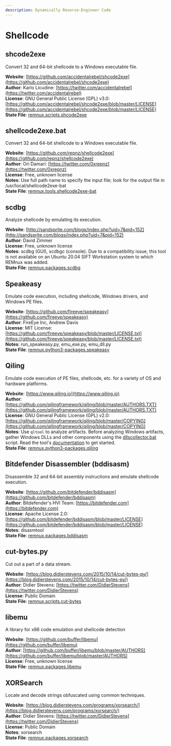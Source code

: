```yaml
---
description: Dynamically Reverse-Engineer Code
---
```


# Shellcode

## shcode2exe

Convert 32 and 64-bit shellcode to a Windows executable file.

**Website**: [https://github.com/accidentalrebel/shcode2exe](https://github.com/accidentalrebel/shcode2exe)  
**Author**: Karlo Licudine: [https://twitter.com/accidentalrebel](https://twitter.com/accidentalrebel)  
**License**: GNU General Public License \(GPL\) v3.0: [https://github.com/accidentalrebel/shcode2exe/blob/master/LICENSE](https://github.com/accidentalrebel/shcode2exe/blob/master/LICENSE)  
**State File**: [remnux.scripts.shcode2exe](https://github.com/REMnux/salt-states/blob/master/remnux/scripts/shcode2exe.sls)

## shellcode2exe.bat

Convert 32 and 64-bit shellcode to a Windows executable file.

**Website**: [https://github.com/repnz/shellcode2exe](https://github.com/repnz/shellcode2exe)  
**Author**: Ori Damari: [https://twitter.com/0xrepnz](https://twitter.com/0xrepnz)  
**License**: Free, unknown license  
**Notes**: Use full path name to specify the input file; look for the output file in /usr/local/shellcode2exe-bat  
**State File**: [remnux.tools.shellcode2exe-bat](https://github.com/REMnux/salt-states/blob/master/remnux/tools/shellcode2exe-bat.sls)

## scdbg

Analyze shellcode by emulating its execution.

**Website**: [http://sandsprite.com/blogs/index.php?uid=7&pid=152](http://sandsprite.com/blogs/index.php?uid=7&pid=152)  
**Author**: David Zimmer  
**License**: Free, unknown license  
**Notes**: scdbg \(GUI\), scdbgc \(console\). Due to a compatibility issue, this tool is not available on an Ubuntu 20.04 SIFT Workstation system to which REMnux was added.  
**State File**: [remnux.packages.scdbg](https://github.com/REMnux/salt-states/blob/master/remnux/packages/scdbg.sls)

## Speakeasy

Emulate code execution, including shellcode, Windows drivers, and Windows PE files.

**Website**: [https://github.com/fireeye/speakeasy](https://github.com/fireeye/speakeasy)  
**Author**: FireEye Inc, Andrew Davis  
**License**: MIT License: [https://github.com/fireeye/speakeasy/blob/master/LICENSE.txt](https://github.com/fireeye/speakeasy/blob/master/LICENSE.txt)  
**Notes**: run\_speakeasy.py, emu\_exe.py, emu\_dll.py  
**State File**: [remnux.python3-packages.speakeasy](https://github.com/REMnux/salt-states/blob/master/remnux/python3-packages/speakeasy.sls)

## Qiling

Emulate code execution of PE files, shellcode, etc. for a variety of OS and hardware platforms.

**Website**: [https://www.qiling.io](https://www.qiling.io)  
**Author**: [https://github.com/qilingframework/qiling/blob/master/AUTHORS.TXT](https://github.com/qilingframework/qiling/blob/master/AUTHORS.TXT)  
**License**: GNU General Public License \(GPL\) v2.0: [https://github.com/qilingframework/qiling/blob/master/COPYING](https://github.com/qilingframework/qiling/blob/master/COPYING)  
**Notes**: Use `qltool` to analyze artifacts. Before analyzing Windows artifacts, gather Windows DLLs and other components using the [dllscollector.bat](https://github.com/qilingframework/qiling/blob/master/examples/scripts/dllscollector.bat) script. Read the tool's [documentation](https://docs.qiling.io) to get started.  
**State File**: [remnux.python3-packages.qiling](https://github.com/REMnux/salt-states/blob/master/remnux/python3-packages/qiling.sls)

## Bitdefender Disassembler \(bddisasm\) <a id="bddisasm"></a>

Disassemble 32 and 64-bit assembly instructions and emulate shellcode execution.

**Website**: [https://github.com/bitdefender/bddisasm](https://github.com/bitdefender/bddisasm)  
**Author**: Bitdefender's HVI Team: [https://bitdefender.com](https://bitdefender.com)  
**License**: Apache License 2.0: [https://github.com/bitdefender/bddisasm/blob/master/LICENSE](https://github.com/bitdefender/bddisasm/blob/master/LICENSE)  
**Notes**: disasmtool  
**State File**: [remnux.packages.bddisasm](https://github.com/REMnux/salt-states/blob/master/remnux/packages/bddisasm.sls)

## cut-bytes.py

Cut out a part of a data stream.

**Website**: [https://blog.didierstevens.com/2015/10/14/cut-bytes-py/](https://blog.didierstevens.com/2015/10/14/cut-bytes-py/)  
**Author**: Didier Stevens: [https://twitter.com/DidierStevens](https://twitter.com/DidierStevens)  
**License**: Public Domain  
**State File**: [remnux.scripts.cut-bytes](https://github.com/REMnux/salt-states/blob/master/remnux/scripts/cut-bytes.sls)

## libemu

A library for x86 code emulation and shellcode detection

**Website**: [https://github.com/buffer/libemu](https://github.com/buffer/libemu)  
**Author**: [https://github.com/buffer/libemu/blob/master/AUTHORS](https://github.com/buffer/libemu/blob/master/AUTHORS)  
**License**: Free, unknown license  
**State File**: [remnux.packages.libemu](https://github.com/REMnux/salt-states/blob/master/remnux/packages/libemu.sls)

## XORSearch

Locate and decode strings obfuscated using common techniques.

**Website**: [https://blog.didierstevens.com/programs/xorsearch/](https://blog.didierstevens.com/programs/xorsearch/)  
**Author**: Didier Stevens: [https://twitter.com/DidierStevens](https://twitter.com/DidierStevens)  
**License**: Public Domain  
**Notes**: xorsearch  
**State File**: [remnux.packages.xorsearch](https://github.com/REMnux/salt-states/blob/master/remnux/packages/xorsearch.sls)

